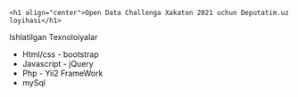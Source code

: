 <p align="center">
    
    <h1 align="center">Open Data Challenga Xakaton 2021 uchun Deputatim.uz loyihasi</h1>
</p>

Ishlatilgan Texnoloiyalar

<ul>
    <li>Html/css - bootstrap</li>
    <li>Javascript - jQuery</li>
    <li>Php - Yii2 FrameWork</li>
    <li>mySql</li>
</ul>
